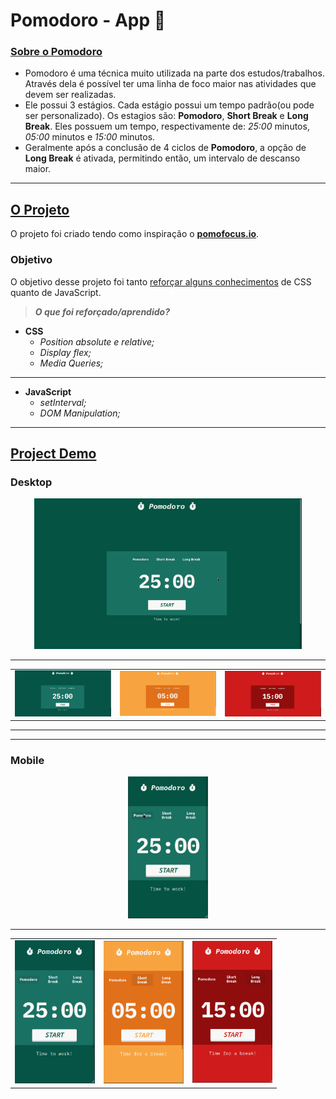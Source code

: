 # Pomodoro - App 🍅

### <ins>Sobre o Pomodoro</ins>

- Pomodoro é uma técnica muito utilizada na parte dos estudos/trabalhos. Através dela é possível ter uma linha de foco maior nas atividades que devem ser realizadas.
- Ele possui 3 estágios. Cada estágio possui um tempo padrão(ou pode ser personalizado). Os estagios são: **Pomodoro**, **Short Break** e **Long Break**. Eles possuem um tempo, respectivamente de: *25:00* minutos, *05:00* minutos e *15:00* minutos.
- Geralmente após a conclusão de 4 ciclos de **Pomodoro**, a opção de **Long Break** é ativada, permitindo então, um intervalo de descanso maior.

---

## <ins>O Projeto</ins>

O projeto foi criado tendo como inspiração o **[pomofocus.io](https://pomofocus.io)**.

### Objetivo

O objetivo desse projeto foi tanto <ins>reforçar alguns conhecimentos</ins> de CSS quanto de JavaScript.

> ***O que foi reforçado/aprendido?***

- **CSS**
    - *Position absolute e relative;*
    - *Display flex;*
    - *Media Queries;*

---

- **JavaScript**
    - *setInterval;*
    - *DOM Manipulation;*

---

## <ins>Project Demo</ins>

### Desktop

<p align="center">
    <img src="./src/readme-files/pomodoro-demo(desktop).gif" alt="Pomodoro Desktop Gif" width="428"/>
</p>

---

<table>
    <tr>
        <td><img src="./src/readme-files/desktop-pomodoro.png" alt="Pomodoro" width="428"></td>
        <td><img src="./src/readme-files/desktop-short-break.png" alt="Short Break" width="428"></td>
        <td><img src="./src/readme-files/desktop-long-break.png" alt="Long Break" width="428"></td>
    </tr>
</table>

---
---

### Mobile

<p align="center">
    <img src="./src/readme-files/pomodoro-demo(mobile).gif" alt="Pomodoro Mobile Gif" width="128"/>
</p>

---

<table align="center">
    <tr>
        <td><img src="./src/readme-files/mobile-pomodoro.png" alt="Pomodoro" width="128"></td>
        <td><img src="./src/readme-files/mobile-short-break.png" alt="Short Break" width="128"></td>
        <td><img src="./src/readme-files/mobile-long-break.png" alt="Long Break" width="128"></td>
    </tr>
</table>



